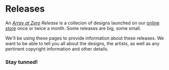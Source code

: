 # Releases

An _[Array at Zero](https://www.arrayatzero.com) Release_ is a collecion of designs launched on our [online store](https://www.arrayatzero.com) once or twice a month. Some releases are big, some small.

We'll be using these pages to provide information about these releases. We want to be able to tell you all about the designs, the artists, as well as any pertinent copyright information and other details. 

### Stay tunned!

<!-- - [Release[0]](/releases/0) -->